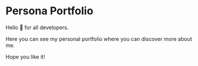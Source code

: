 # Persona Portfolio
Hello 👋 for all developers. 

Here you can see my personal portfolio where you can discover more about me. 

Hope you like it!
